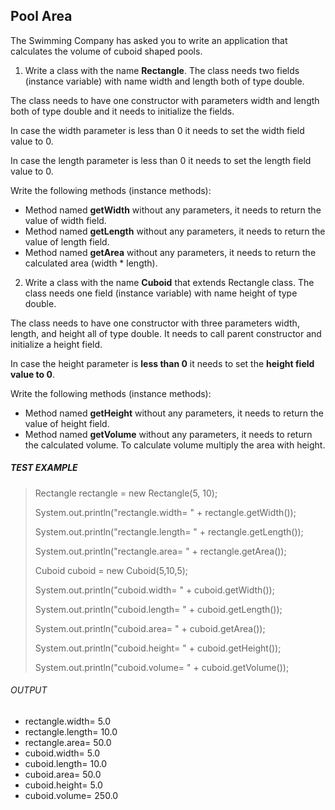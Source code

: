 ## Pool Area

The Swimming Company has asked you to write an application that calculates the volume of cuboid shaped pools.


1. Write a class with the name **Rectangle**. The class needs two fields (instance variable) with name width and length both of type double.

The class needs to have one constructor with parameters width and length both of type double and it needs to initialize the fields.

In case the width parameter is less than 0 it needs to set the width field value to 0.

In case the length parameter is less than 0 it needs to set the length field value to 0.

Write the following methods (instance methods):
- Method named **getWidth** without any parameters, it needs to return the value of width field.
- Method named **getLength** without any parameters, it needs to return the value of length field.
- Method named **getArea** without any parameters, it needs to return the calculated area (width * length).


2. Write a class with the name **Cuboid** that extends Rectangle class. The class needs one field (instance variable) with name height of type double.

The class needs to have one constructor with three parameters width, length, and height all of type double. It needs to call parent constructor and initialize a height field.

In case the height parameter is **less than 0** it needs to set the **height field value to 0**.

Write the following methods (instance methods):
- Method named **getHeight** without any parameters, it needs to return the value of height field.
- Method named **getVolume** without any parameters, it needs to return the calculated volume. To calculate volume multiply the area with height.



##### TEST EXAMPLE

> Rectangle rectangle = new Rectangle(5, 10);
> 
> System.out.println("rectangle.width= " + rectangle.getWidth());
> 
> System.out.println("rectangle.length= " + rectangle.getLength());
> 
> System.out.println("rectangle.area= " + rectangle.getArea());
> 
> Cuboid cuboid = new Cuboid(5,10,5);
> 
> System.out.println("cuboid.width= " + cuboid.getWidth());
> 
> System.out.println("cuboid.length= " + cuboid.getLength());
> 
> System.out.println("cuboid.area= " + cuboid.getArea());
> 
> System.out.println("cuboid.height= " + cuboid.getHeight());
> 
> System.out.println("cuboid.volume= " + cuboid.getVolume());

###### OUTPUT

- rectangle.width= 5.0
- rectangle.length= 10.0
- rectangle.area= 50.0
- cuboid.width= 5.0
- cuboid.length= 10.0
- cuboid.area= 50.0
- cuboid.height= 5.0
- cuboid.volume= 250.0
